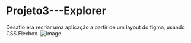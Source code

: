 # Projeto3---Explorer
Desafio era recriar uma aplicação a partir de um layout do figma, usando CSS Flexbox.
![image](https://user-images.githubusercontent.com/92688057/217851563-70a42559-5cc2-4ae7-a4cd-a11de831e608.png)
